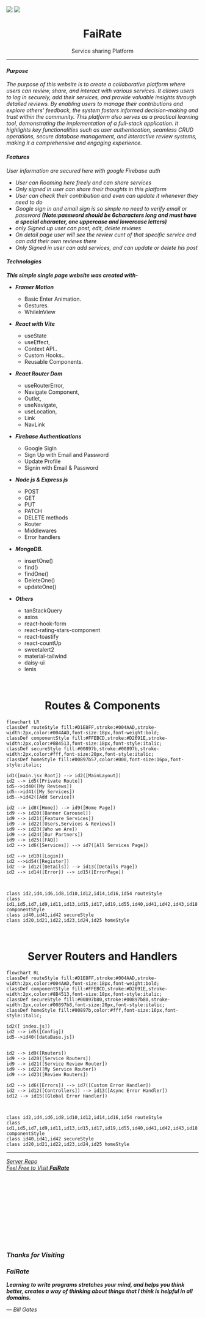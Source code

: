 <p>
<a>

<img align="center" src="./src/assets/coverPage2.png"/>
<img align="center" src="./src/assets/coverPage.png"/>
</a>
</p>
<p>
<a>
<h1 align="center">FaiRate</h1>
<p align="center">Service sharing Platform</p>
</a>
</p>

***
#### *Purpose*
*The purpose of this website is to create a collaborative platform where users can review, share, and interact with various services. It allows users to log in securely, add their services, and provide valuable insights through detailed reviews. By enabling users to manage their contributions and explore others' feedback, the system fosters informed decision-making and trust within the community. This platform also serves as a practical learning tool, demonstrating the implementation of a full-stack application. It highlights key functionalities such as user authentication, seamless CRUD operations, secure database management, and interactive review systems, making it a comprehensive and engaging experience.*

#### *Features*
*User information are secured here with google Firebase auth*
- *User can Roaming here freely and can share services*
- *Only signed in user can share their thoughts in this platform*
- *User can check their contribution and even can update it whenever they need to do*
- *Google sign in and email sign is so simple no need to verify email or password **(Note:password should be 6characters long and must have a special character, one uppercase and lowercase letters)***
- *only Signed up user can post, edit, delete reviews*
- *On detail page user will see the review cunt of that specific service and can add their own reviews there*
- *Only Signed in user can add services, and can update or delete his post*




#### *Technologies*
***This simple single page website was created with-***
- ***Framer Motion***
  - Basic Enter Animation.
  - Gestures.
  - WhileInView
  
- ***React with Vite***
    - useState 
    - useEffect,
    - Context API..
    - Custom Hooks..
    - Reusable Components.
  
- ***React Router Dom***
  - useRouterError,
  - Navigate Component,
  - Outlet,  
  - useNavigate,
  - useLocation,
  - Link
  - NavLink
- ***Firebase Authentications***
  - Google SigIn
  - Sign Up with Email and Password
  - Update Profile
  - Signin with Email & Password

- ***Node js & Express js***
  - POST
  - GET
  - PUT
  - PATCH
  - DELETE methods
  - Router
  - Middlewares
  - Error handlers
- ***MongoDB.***
  - insertOne()
  - find()
  - findOne()
  - DeleteOne()
  - updateOne()
- ***Others***
  - tanStackQuery
  - axios
  - react-hook-form
  - react-rating-stars-component
  - react-toastify
  - react-countUp 
  - sweetalert2
  - material-tailwind
  - daisy-ui
  - lenis


<br/>

<p>
<a>
<h1 align="center">Routes & Components</h1>
</a>
</p>



```mermaid
flowchart LR
classDef routeStyle fill:#D1E8FF,stroke:#004AAD,stroke-width:2px,color:#004AAD,font-size:18px,font-weight:bold;
classDef componentStyle fill:#FFEBCD,stroke:#D2691E,stroke-width:2px,color:#8B4513,font-size:18px,font-style:italic;
classDef secureStyle fill:#00897b,stroke:#00897b,stroke-width:2px,color:#fff,font-size:20px,font-style:italic;
classDef homeStyle fill:#00897b57,color:#000,font-size:16px,font-style:italic;

id1([main.jsx Root]) --> id2([MainLayout])
id2 --> id5([Private Route]) 
id5-->id40([My Reviews])
id5-->id41([My Services])
id5-->id42([Add Service])

id2 --> id8([Home]) --> id9([Home Page])
id9 --> id20([Banner Carousel])
id9 --> id21([Feature Services])
id9 --> id22([Users,Services & Reviews])
id9 --> id23([Who we Are])
id9 --> id24([Our Partners])
id9 --> id25([FAQ])
id2 --> id6([Services]) --> id7([All Services Page])

id2 --> id10([Login])
id2 -->id54([Register])
id2 --> id12([Details]) --> id13([Details Page])
id2 --> id14([Error]) --> id15([ErrorPage])



class id2,id4,id6,id8,id10,id12,id14,id16,id54 routeStyle
class id1,id5,id7,id9,id11,id13,id15,id17,id19,id55,id40,id41,id42,id43,id18 componentStyle
class id40,id41,id42 secureStyle
class id20,id21,id22,id23,id24,id25 homeStyle

```



<br/>


<p>
<a>
<h1 align="center">Server Routers and Handlers</h1>
</a>
</p>




```mermaid
flowchart RL
classDef routeStyle fill:#D1E8FF,stroke:#004AAD,stroke-width:2px,color:#004AAD,font-size:18px,font-weight:bold;
classDef componentStyle fill:#FFEBCD,stroke:#D2691E,stroke-width:2px,color:#8B4513,font-size:18px,font-style:italic;
classDef secureStyle fill:#00897b80,stroke:#00897b80,stroke-width:2px,color:#00897b8,font-size:20px,font-style:italic;
classDef homeStyle fill:#00897b,color:#fff,font-size:16px,font-style:italic;

id2([ index.js])
id2 --> id5([Config]) 
id5-->id40([dataBase.js])


id2 --> id9([Routers]) 
id9 --> id20([Service Routers])
id9 --> id21([Service Review Router])
id9 --> id22([My Service Router])
id9 --> id23([Review Routers])

id2 --> id6([Errors]) --> id7([Custom Error Handler])
id2 --> id12([Controllers]) --> id13([Async Error Handler])
id12 --> id15([Global Error Handler])



class id2,id4,id6,id8,id10,id12,id14,id16,id54 routeStyle
class id1,id5,id7,id9,id11,id13,id15,id17,id19,id55,id40,id41,id42,id43,id18 componentStyle
class id40,id41,id42 secureStyle
class id20,id21,id22,id23,id24,id25 homeStyle

```





***
[_Server Repo_](https://github.com/Dev-NayanBiswas/Assignment-11-Server)
<br/>
[_Feel Free to Visit **FaiRate**_](https://assignment-11-fairate.netlify.app/)

<br/>
<br/>
<br/>
<br/>
<p>
    <a>
    <h4><i></i></h4>
    </a>
    
</p>
<br/>
<br/>
<br/>
<br/>
<br/>


### *Thanks for Visiting*
### <a>*FaiRate*</a>

***Learning to write programs stretches your mind, and helps you think better, creates a way of thinking about things that I think is helpful in all domains.***

<a> ― *Bill Gates*</a> 





